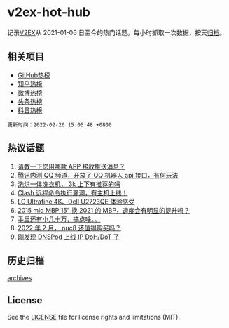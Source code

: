 # v2ex-hot-hub

 记录[V2EX](https://www.v2ex.com/)从 2021-01-06 日至今的热门话题。每小时抓取一次数据，按天[归档](archives)。
 
 ## 相关项目

- [GitHub热榜](https://github.com/lonnyzhang423/github-hot-hub)
- [知乎热榜](https://github.com/lonnyzhang423/zhihu-hot-hub)
- [微博热榜](https://github.com/lonnyzhang423/weibo-hot-hub)
- [头条热榜](https://github.com/lonnyzhang423/toutiao-hot-hub)
- [抖音热榜](https://github.com/lonnyzhang423/douyin-hot-hub)


 `更新时间：2022-02-26 15:06:48 +0800`

## 热议话题

1. [请教一下您用哪款 APP 接收推送消息？](https://www.v2ex.com/t/836504)
1. [腾讯内测 QQ 频道，开放了 QQ 机器人 api 接口，有何玩法](https://www.v2ex.com/t/836445)
1. [洗烘一体洗衣机， 3k 上下有推荐的吗](https://www.v2ex.com/t/836410)
1. [Clash 远程命令执行漏洞，有主机上线！](https://www.v2ex.com/t/836433)
1. [LG Ultrafine 4K、Dell U2723QE 体验感受](https://www.v2ex.com/t/836529)
1. [2015 mid MBP 15" 换 2021 的 MBP，速度会有明显的提升吗？](https://www.v2ex.com/t/836436)
1. [手里还有小几十万，搞点啥。。](https://www.v2ex.com/t/836548)
1. [2022 年 2 月， nuc8 还值得购买吗？](https://www.v2ex.com/t/836469)
1. [刚发现 DNSPod 上线 IP DoH/DoT 了](https://www.v2ex.com/t/836489)

## 历史归档

[archives](archives)

## License

See the [LICENSE](LICENSE) file for license rights and limitations (MIT).
